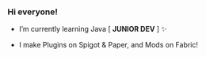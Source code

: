   ### Hi everyone!

- I’m currently learning Java [ **JUNIOR DEV**  ] ✨

- I make Plugins on Spigot & Paper, and Mods on Fabric!
